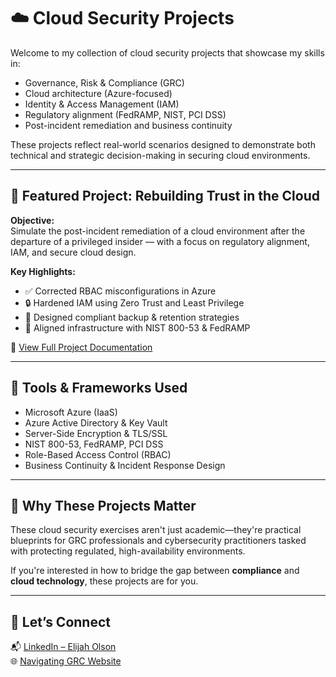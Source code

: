 # ☁️ Cloud Security Projects

Welcome to my collection of cloud security projects that showcase my skills in:

- Governance, Risk & Compliance (GRC)
- Cloud architecture (Azure-focused)
- Identity & Access Management (IAM)
- Regulatory alignment (FedRAMP, NIST, PCI DSS)
- Post-incident remediation and business continuity

These projects reflect real-world scenarios designed to demonstrate both technical and strategic decision-making in securing cloud environments.

---

## 🔐 Featured Project: Rebuilding Trust in the Cloud

**Objective:**  
Simulate the post-incident remediation of a cloud environment after the departure of a privileged insider — with a focus on regulatory alignment, IAM, and secure cloud design.

**Key Highlights:**
- ✅ Corrected RBAC misconfigurations in Azure
- 🔒 Hardened IAM using Zero Trust and Least Privilege
- 📁 Designed compliant backup & retention strategies
- 📜 Aligned infrastructure with NIST 800-53 & FedRAMP

📄 [View Full Project Documentation](../rebuilding-trust-cloud/README.md)

---

## 🧰 Tools & Frameworks Used

- Microsoft Azure (IaaS)
- Azure Active Directory & Key Vault
- Server-Side Encryption & TLS/SSL
- NIST 800-53, FedRAMP, PCI DSS
- Role-Based Access Control (RBAC)
- Business Continuity & Incident Response Design

---

## 📌 Why These Projects Matter

These cloud security exercises aren't just academic—they're practical blueprints for GRC professionals and cybersecurity practitioners tasked with protecting regulated, high-availability environments.

If you're interested in how to bridge the gap between **compliance** and **cloud technology**, these projects are for you.

---

## 🔗 Let’s Connect

📬 [LinkedIn – Elijah Olson](https://www.linkedin.com/in/elijah-i-olson/)  
🌐 [Navigating GRC Website](https://sites.google.com/view/navigatinggrc)
